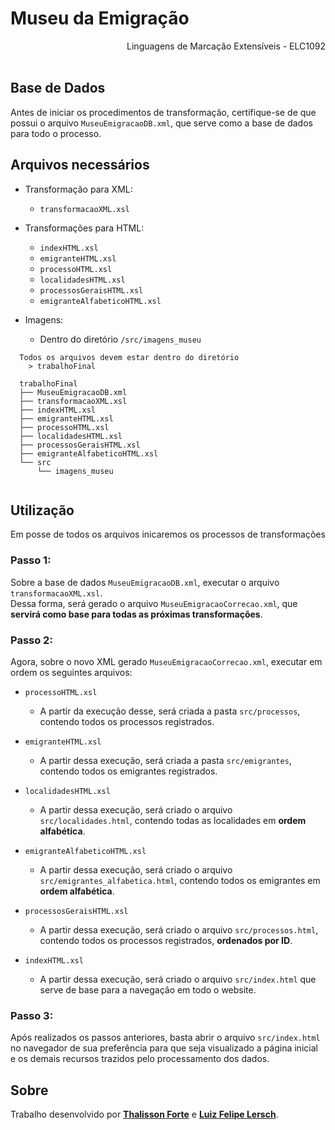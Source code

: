# Museu da Emigração
<div align="right">Linguagens de Marcação Extensíveis - ELC1092</div>
<br>

## Base de Dados

Antes de iniciar os procedimentos de transformação, certifique-se de que possui o arquivo `MuseuEmigracaoDB.xml`, que serve como a base de dados para todo o processo.

## Arquivos necessários

* Transformação para XML: 
    * `transformacaoXML.xsl`
* Transformações para HTML:
    * `indexHTML.xsl` 
    * `emigranteHTML.xsl`
    * `processoHTML.xsl`
    * `localidadesHTML.xsl`
    * `processosGeraisHTML.xsl`
    * `emigranteAlfabeticoHTML.xsl`

* Imagens: 
    * Dentro do diretório `/src/imagens_museu`

```
  Todos os arquivos devem estar dentro do diretório
    > trabalhoFinal
  
  trabalhoFinal
  ├── MuseuEmigracaoDB.xml
  ├── transformacaoXML.xsl
  ├── indexHTML.xsl
  ├── emigranteHTML.xsl
  ├── processoHTML.xsl
  ├── localidadesHTML.xsl
  ├── processosGeraisHTML.xsl
  ├── emigranteAlfabeticoHTML.xsl
  └── src
      └── imagens_museu
 
```

## Utilização

Em posse de todos os arquivos inicaremos os processos de transformações

### Passo 1:
Sobre a base de dados `MuseuEmigracaoDB.xml`, executar o arquivo `transformacaoXML.xsl`. <br>Dessa forma, será gerado o arquivo `MuseuEmigracaoCorrecao.xml`, que **servirá como base para todas as próximas transformações**.

### Passo 2:
Agora, sobre o novo XML gerado `MuseuEmigracaoCorrecao.xml`, executar em ordem os seguintes arquivos:
* `processoHTML.xsl`
    * A partir da execução desse, será criada a pasta `src/processos`, contendo todos os processos registrados.

* `emigranteHTML.xsl`
    * A partir dessa execução, será criada a pasta `src/emigrantes`, contendo todos os emigrantes registrados.

* `localidadesHTML.xsl`
    * A partir dessa execução, será criado o arquivo `src/localidades.html`, contendo todas as localidades em **ordem alfabética**.

* `emigranteAlfabeticoHTML.xsl`
    * A partir dessa execução, será criado o arquivo `src/emigrantes_alfabetica.html`, contendo todos os emigrantes em **ordem alfabética**.

* `processosGeraisHTML.xsl`
    * A partir dessa execução, será criado o arquivo `src/processos.html`, contendo todos os processos registrados, **ordenados por ID**.

* `indexHTML.xsl`
    * A partir dessa execução, será criado o arquivo `src/index.html` que serve de base para a navegação em todo o website.

### Passo 3:
Após realizados os passos anteriores, basta abrir o arquivo `src/index.html` no navegador de sua preferência para que seja visualizado a página inicial e os demais recursos trazidos pelo processamento dos dados.

## Sobre


Trabalho desenvolvido por **[Thalisson Forte](http://github.com/thalissonforte)** e **[Luiz Felipe Lersch](http://github.com/lflersch)**.

